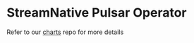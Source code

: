# StreamNative Pulsar Operator
Refer to our [charts](https://github.com/streamnative/charts) repo for more details